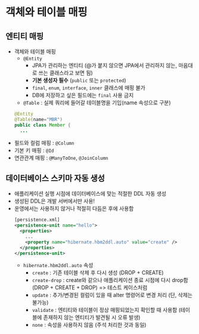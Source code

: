 # 객체와 테이블 매핑
## 엔티티 매핑
- 객체와 테이블 매핑
  - ```@Entity```
    - JPA가 관리하는 엔티티 (@가 붙지 않으면 JPA에서 관리하지 않는, 마음대로 쓰는 클래스라고 보면 됨)
    - __기본 생성자 필수__ (```public``` 또는 ```protected```)
    - ```final```, ```enum```, ```interface```, ```inner``` 클래스에 매핑 불가
    - DB에 저장하고 싶은 필드에는 ```final``` 사용 금지
  - ```@Table``` : 실제 쿼리에 들어갈 테이블명을 기입(name 속성으로 구분)
  ```java
  @Entity
  @Table(name="MBR")
  public class Member {
    ...
  ```
- 필드와 컬럼 매핑 : ```@Column```
- 기본 키 매핑 : ```@Id```
- 연관관계 매핑 : ```@ManyToOne```, ```@JoinColumn```

## 데이터베이스 스키마 자동 생성
- 애플리케이션 실행 시점에 데이터베이스에 맞는 적절한 DDL 자동 생성
- 생성된 DDL은 개발 서버에서만 사용!
- 운영에서는 사용하지 않거나 적절히 다듬은 후에 사용함 
  ```xml
  [persistence.xml]
  <persistence-unit name="hello">
    <properties>
      ...
      <property name="hibernate.hbm2ddl.auto" value="create" />
    </properties>
  </persistence-unit>
  ```
  - ```hibernate.hbm2ddl.auto``` 속성
    - ```create``` : 기존 테이블 삭제 후 다시 생성 (DROP + CREATE)
    - ```create-drop``` : create와 같으나 애플리케이션 종료 시점에 다시 drop함 (DROP + CREATE + DROP) => 테스트 케이스처럼
    - ```update``` : 추가/변경된 컬럼이 있을 때 alter 명령어로 변경 처리 (단, 삭제는 불가능)
    - ```validate``` : 엔티티와 테이블이 정상 매핑되었는지 확인할 때 사용함 (테이블에 존재하지 않는 엔티티가 발견될 시 오류 발생)
    - ```none``` : 속성을 사용하지 않음 (주석 처리한 것과 동일)
